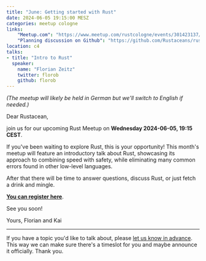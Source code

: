 ```yaml
---
title: "June: Getting started with Rust"
date: 2024-06-05 19:15:00 MESZ
categories: meetup cologne
links:
    "Meetup.com": "https://www.meetup.com/rustcologne/events/301423137/"
    "Planning discussion on Github": "https://github.com/Rustaceans/rust-cologne/issues/118"
location: c4
talks:
- title: "Intro to Rust"
  speaker:
    name: "Florian Zeitz"
    twitter: florob
    github: florob
---
```

_(The meetup will likely be held in German but we'll switch to English if needed.)_

Dear Rustacean,

join us for our upcoming Rust Meetup on **Wednesday 2024-06-05, 19:15 CEST**.

If you've been waiting to explore Rust, this is your opportunity!
This month's meetup will feature an introductory talk about Rust, showcasing its approach to combining speed with safety, while eliminating many common errors found in other low-level languages.

After that there will be time to answer questions, discuss Rust, or just fetch a drink and mingle.

**[You can register here](https://www.meetup.com/rustcologne/events/301423137/)**.

See you soon!

Yours,
Florian and Kai
- - -
If you have a topic you'd like to talk about, please [let us know in advance](https://github.com/Rustaceans/rust-cologne/issues/118). This way we can make sure there's a timeslot for you and maybe announce it officially. Thank you.
